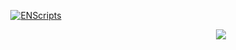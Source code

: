 
<p align="center">
    <a href="https://discord.com/users/822065286109724743">
        <img title="ENScripts" alt="ENScripts" src="https://discord.c99.nl/widget/theme-2/822065286109724743.png"/>
    </a>
</p>

<a href="https://github.com/ENScripts/github-readme-stats">
    <img style="position: absolute; left: 80%;" src="https://github-readme-stats.vercel.app/api/top-langs/?username=ENScripts&layout=compact" />
</a>

